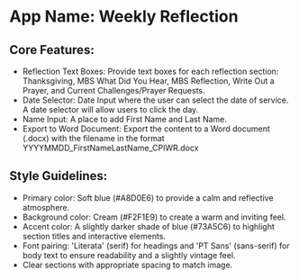# **App Name**: Weekly Reflection

## Core Features:

- Reflection Text Boxes: Provide text boxes for each reflection section: Thanksgiving, MBS What Did You Hear, MBS Reflection, Write Out a Prayer, and Current Challenges/Prayer Requests.
- Date Selector: Date Input where the user can select the date of service. A date selector will allow users to click the day.
- Name Input: A place to add First Name and Last Name.
- Export to Word Document: Export the content to a Word document (.docx) with the filename in the format YYYYMMDD_FirstNameLastName_CPIWR.docx

## Style Guidelines:

- Primary color: Soft blue (#A8D0E6) to provide a calm and reflective atmosphere.
- Background color: Cream (#F2F1E9) to create a warm and inviting feel.
- Accent color: A slightly darker shade of blue (#73A5C6) to highlight section titles and interactive elements.
- Font pairing: 'Literata' (serif) for headings and 'PT Sans' (sans-serif) for body text to ensure readability and a slightly vintage feel.
- Clear sections with appropriate spacing to match image.